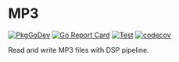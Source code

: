 # MP3

[![PkgGoDev](https://pkg.go.dev/badge/pipelined.dev/audio/mp3)](https://pkg.go.dev/pipelined.dev/audio/mp3)
[![Go Report Card](https://goreportcard.com/badge/pipelined.dev/audio/mp3)](https://goreportcard.com/report/pipelined.dev/audio/mp3)
[![Test](https://github.com/pipelined/mp3/workflows/Test/badge.svg)](https://github.com/pipelined/mp3/actions?query=workflow%3ATest)
[![codecov](https://codecov.io/gh/pipelined/mp3/branch/master/graph/badge.svg)](https://codecov.io/gh/pipelined/mp3)

Read and write MP3 files with DSP pipeline.